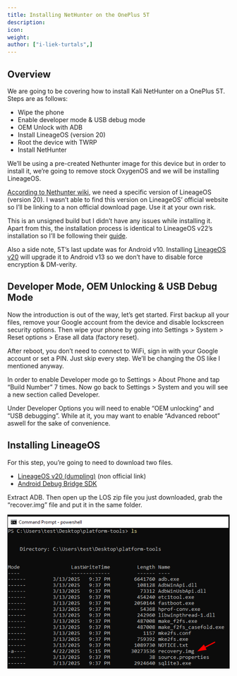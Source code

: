 ```yaml
---
title: Installing NetHunter on the OnePlus 5T
description:
icon:
weight:
author: ["i-liek-turtals",]
---
```


## Overview

We are going to be covering how to install Kali NetHunter on a OnePlus 5T. Steps are as follows:

- Wipe the phone
- Enable developer mode & USB debug mode
- OEM Unlock with ADB
- Install LineageOS (version 20)
- Root the device with TWRP
- Install NetHunter

We’ll be using a pre-created Nethunter image for this device but in order to install it, we’re going to remove stock OxygenOS and we will be installing LineageOS.

[According to Nethunter wiki](https://nethunter.kali.org/images.html), we need a specific version of LineageOS (version 20). I wasn’t able to find this version on LineageOS’ official website so I’ll be linking to a non official download page. Use it at your own risk.

This is an unsigned build but I didn’t have any issues while installing it. Apart from this, the installation process is identical to LineageOS v22’s installation so I’ll be following their [guide](https://wiki.lineageos.org/devices/dumpling/install/).

Also a side note, 5T’s last update was for Android v10. Installing [LineageOS v20](https://wiki.lineageos.org/devices/dumpling/) will upgrade it to Android v13 so we don’t have to disable force encryption & DM-verity.

## Developer Mode, OEM Unlocking & USB Debug Mode

Now the introduction is out of the way, let’s get started. First backup all your files, remove your Google account from the device and disable lockscreen security options. Then wipe your phone by going into Settings > System > Reset options > Erase all data (factory reset).

After reboot, you don’t need to connect to WiFi, sign in with your Google account or set a PIN. Just skip every step. We’ll be changing the OS like I mentioned anyway.

In order to enable Developer mode go to Settings > About Phone and tap “Build Number” 7 times. Now go back to Settings > System and you will see a new section called Developer.

Under Developer Options you will need to enable “OEM unlocking” and “USB debugging”. While at it, you may want to enable “Advanced reboot” aswell for the sake of convenience.

## Installing LineageOS

For this step, you’re going to need to download two files.

- [LineageOS v20 (dumpling)](https://sourceforge.net/projects/lineageos-cheeseburger/files/lineage-20/dumpling/) (non official link)
- [Android Debug Bridge SDK](https://developer.android.com/tools/releases/platform-tools)

Extract ADB. Then open up the LOS zip file you just downloaded, grab the “recover.img” file and put it in the same folder.

![](01.png)